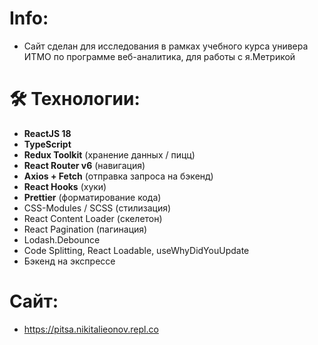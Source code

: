 # Info:
- Сайт сделан для исследования в рамках учебного курса универа ИТМО по программе веб-аналитика, для работы с я.Метрикой

# 🛠 Технологии:

- **ReactJS 18**
- **TypeScript**
- **Redux Toolkit** (хранение данных / пицц)
- **React Router v6** (навигация)
- **Axios + Fetch** (отправка запроса на бэкенд)
- **React Hooks** (хуки)
- **Prettier** (форматирование кода)
- CSS-Modules / SCSS (стилизация)
- React Content Loader (скелетон)
- React Pagination (пагинация)
- Lodash.Debounce
- Code Splitting, React Loadable, useWhyDidYouUpdate
- Бэкенд на экспрессе

#  Сайт:
- https://pitsa.nikitalieonov.repl.co
